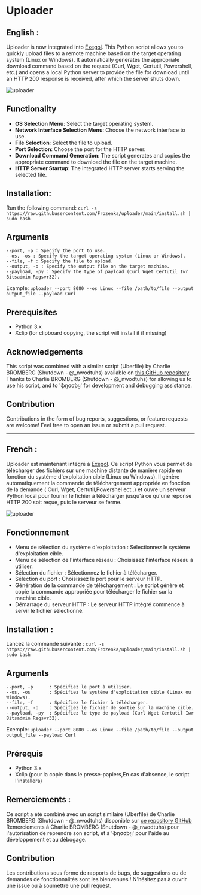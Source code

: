 # Uploader
## English :
Uploader is now integrated into [Exegol](https://github.com/ThePorgs/Exegol).
This Python script allows you to quickly upload files to a remote machine based on the target operating system (Linux or Windows). It automatically generates the appropriate download command based on the request (Curl, Wget, Certutil, Powershell, etc.) and opens a local Python server to provide the file for download until an HTTP 200 response is received, after which the server shuts down.

![uploader](https://github.com/Frozenka/uploader/assets/13807685/b0bc7142-8a30-4cc7-8162-8c9145047973)

## Functionality
- **OS Selection Menu**: Select the target operating system.
- **Network Interface Selection Menu**: Choose the network interface to use.
- **File Selection**: Select the file to upload.
- **Port Selection**: Choose the port for the HTTP server.
- **Download Command Generation**: The script generates and copies the appropriate command to download the file on the target machine.
- **HTTP Server Startup**: The integrated HTTP server starts serving the selected file.

## Installation:
Run the following command:
`curl -s https://raw.githubusercontent.com/Frozenka/uploader/main/install.sh | sudo bash`

## Arguments
```
--port, -p : Specify the port to use.
--os, -os : Specify the target operating system (Linux or Windows).
--file, -f : Specify the file to upload.
--output, -o : Specify the output file on the target machine.
--payload, -py : Specify the type of payload (Curl Wget Certutil Iwr Bitsadmin Regsvr32).
```



Example:
`uploader --port 8080 --os Linux --file /path/to/file --output output_file --payload Curl`

## Prerequisites
- Python 3.x
- Xclip (for clipboard copying, the script will install it if missing)

## Acknowledgements
This script was combined with a similar script (Uberfile) by Charlie BROMBERG (Shutdown - @_nwodtuhs) available on [this GitHub repository](https://github.com/ShutdownRepo/uberfile). Thanks to Charlie BROMBERG (Shutdown - @_nwodtuhs) for allowing us to use his script, and to 'ֆŋσσƥყ' for development and debugging assistance.

## Contribution
Contributions in the form of bug reports, suggestions, or feature requests are welcome! Feel free to open an issue or submit a pull request.

---------------------------------------------------------------------
## French :
Uploader est maintenant intégré à [Exegol](https://github.com/ThePorgs/Exegol).
Ce script Python vous permet de télécharger des fichiers sur une machine distante de manière rapide en fonction du système d'exploitation cible (Linux ou Windows). 
Il génère automatiquement la commande de téléchargement appropriée en fonction de la demande ( Curl, Wget, Certutil,Powershel ect..) et ouvre un serveur Python local pour fournir le fichier à télécharger jusqu'à ce qu'une réponse HTTP 200 soit reçue, 
puis le serveur se ferme.

![uploader](https://github.com/Frozenka/uploader/assets/13807685/b0bc7142-8a30-4cc7-8162-8c9145047973)

## Fonctionnement
- Menu de sélection du système d'exploitation : Sélectionnez le système d'exploitation cible.
- Menu de sélection de l'interface réseau : Choisissez l'interface réseau à utiliser.
- Sélection du fichier : Sélectionnez le fichier à télécharger.
- Sélection du port : Choisissez le port pour le serveur HTTP.
- Génération de la commande de téléchargement : Le script génère et copie la commande appropriée pour télécharger le fichier sur la machine cible.
- Démarrage du serveur HTTP : Le serveur HTTP intégré commence à servir le fichier sélectionné.

## Installation :
Lancez la commande suivante :
`curl -s https://raw.githubusercontent.com/Frozenka/uploader/main/install.sh | sudo bash`

## Arguments
```
--port, -p      : Spécifiez le port à utiliser.
--os, -os       : Spécifiez le système d'exploitation cible (Linux ou Windows).
--file, -f      : Spécifiez le fichier à télécharger.
--output, -o    : Spécifiez le fichier de sortie sur la machine cible.
--payload, -py  : Spécifiez le type de payload (Curl Wget Certutil Iwr Bitsadmin Regsvr32).
```

Exemple:
`uploader --port 8080 --os Linux --file /path/to/file --output output_file --payload Curl`

## Prérequis
- Python 3.x
- Xclip (pour la copie dans le presse-papiers,En cas d'absence, le script l'installera)


## Remerciements :
Ce script a été combiné avec un script similaire (Uberfile) de Charlie BROMBERG (Shutdown - @_nwodtuhs) disponible sur [ce repository GitHub](https://github.com/ShutdownRepo/uberfile)
Remerciements à Charlie BROMBERG (Shutdown - @_nwodtuhs) pour l'autorisation de reprendre son script, et à 'ֆŋσσƥყ' pour l'aide au développement et au débogage.

## Contribution
Les contributions sous forme de rapports de bugs, de suggestions ou de demandes de fonctionnalités sont les bienvenues ! 
N'hésitez pas à ouvrir une issue ou à soumettre une pull request.
